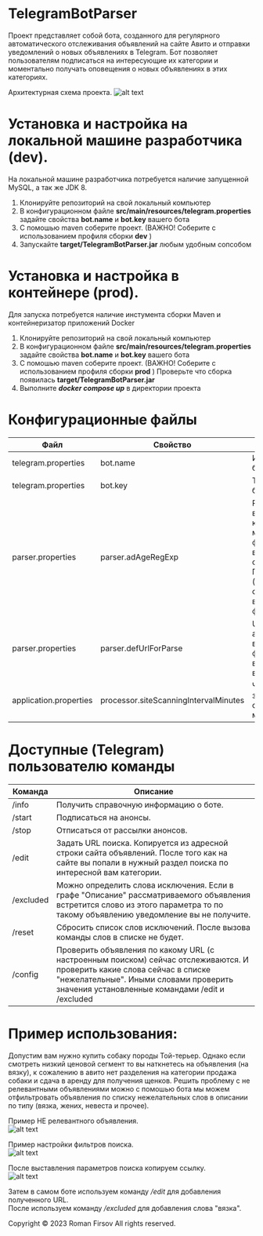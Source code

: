 # TelegramBotParser

Проект представляет собой бота, созданного для регулярного автоматического отслеживания объявлений на сайте Авито и отправки уведомлений о новых объявлениях в Telegram. Бот позволяет пользователям подписаться на интересующие их категории и моментально получать оповещения о новых объявлениях в этих категориях.



Архитектурная схема проекта.
![alt text](https://github.com/firsovroman/TelegramBotParserPublic/blob/master/.doc/scheme.png)


# Установка и настройка на локальной машине разработчика (dev).
На локальной машине разработчика потребуется наличие запущенной MySQL, а так же JDK 8.

1. Клонируйте репозиторий на свой локальный компьютер
2. В конфигурационном файле <b>src/main/resources/telegram.properties</b> задайте свойства <b>bot.name</b> и <b>bot.key</b> вашего бота
3. С помошью maven соберите проект. (ВАЖНО! Соберите с использованием профиля сборки <b>dev</b> )
4. Запускайте <b>target/TelegramBotParser.jar</b> любым удобным сопсобом


# Установка и настройка в контейнере (prod).

Для запуска потребуется наличие инстумента сборки Maven и контейнеризатор приложений Docker

1. Клонируйте репозиторий на свой локальный компьютер
2. В конфигурационном файле <b>src/main/resources/telegram.properties</b> задайте свойства <b>bot.name</b> и <b>bot.key</b> вашего бота
3. С помошью maven соберите проект. (ВАЖНО! Соберите с использованием профиля сборки <b>prod</b> ) Проверьте что сборка появилась <b>target/TelegramBotParser.jar</b> 
4. Выполните <b>_docker compose up_</b> в директории проекта


# Конфигурационные файлы

| Файл | Свойство | Описание |
|------------|------------|------------|
| telegram.properties  | bot.name  | Имя вашего бота  |
| telegram.properties   | bot.key   | Токен вашего бота  |
| parser.properties  | parser.adAgeRegExp  | Регулярное выражение котороым можно фильтровать возраст объявлений. При значении (.*) объявления по возрасту не фильтруются.  |
| parser.properties   | parser.defUrlForParse   | URL сайта avito с выставленным фильтром "по времени" важно  |
| application.properties   | processor.siteScanningIntervalMinutes   | Частота запуска сканнера в минутах  |

# Доступные (Telegram) пользователю команды

| Команда | Описание |
|------------|------------|
| /info     | Получить справочную информацию о боте.  |
| /start    | Подписаться на анонсы.                  |
| /stop     | Отписаться от рассылки анонсов.         |
| /edit     | Задать URL поиска. Копируется из адресной строки сайта объявлений. После того как на сайте вы попали в нужный раздел поиска по интересной вам категории.  | 
| /excluded | Можно определить слова исключения. Если в графе "Описание" рассматриваемого объявления встретится слово из этого параметра то по такому объявлению уведомление вы не получите.   | 
| /reset    | Сбросить список слов исключений. После вызова команды слов в списке не будет.  | 
| /config   | Проверить объявления по какому URL (с настроенным поиском) сейчас отслеживаются. И проверить какие слова сейчас в списке "нежелательные". Иными словами проверить значения установленные командами /edit и  /excluded  | 


# Пример использования:
Допустим вам нужно купить собаку породы Той-терьер.
Однако если смотреть низкий ценовой сегмент то вы наткнетесь на объявления (на вязку), к сожалению в авито нет разделения на категории продажа собаки и сдача в аренду для получения щенков.
Решить проблему с не релевантными объявлениями можно с помошью бота мы можем отфильтровать объявления по списку нежелательных слов в описании по типу (вязка, жених, невеста и прочее). 

Пример НЕ релевантного объявления.
<br>
![alt text](https://github.com/firsovroman/TelegramBotParserPublic/blob/master/.doc/examples/1.jpg)
<br>

Пример настройки фильтров поиска.
<br>
![alt text](https://github.com/firsovroman/TelegramBotParserPublic/blob/master/.doc/examples/2.png)
<br>

После выставления параметров поиска копируем ссылку.
<br>
![alt text](https://github.com/firsovroman/TelegramBotParserPublic/blob/master/.doc/examples/3.jpg)
<br>

Затем в самом боте используем команду _/edit_ для добавления полученного URL.
<br>
После используем команду _/excluded_ для добавления слова "вязка".
<br>

Copyright © 2023 Roman Firsov All rights reserved.
